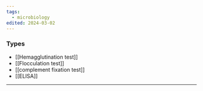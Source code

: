 ```yaml
---
tags:
  - microbiology
edited: 2024-03-02
---
```

### Types
- [[Hemagglutination test]]
- [[Flocculation test]]
- [[complement fixation test]] 
- [[ELISA]] 

---
